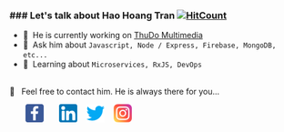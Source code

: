 ### ### Let's talk about Hao Hoang Tran [![HitCount](http://hits.dwyl.com/haohoangtran/haohoangtran.svg)](http://hits.dwyl.com/haohoangtran/haohoangtran)


- 🔭 &nbsp;He is currently working on [ThuDo Multimedia](http://thudomultimedia.vn/)
- 💬 &nbsp;Ask him about `Javascript, Node / Express, Firebase, MongoDB, etc... `
- 📖 &nbsp;Learning about `Microservices, RxJS, DevOps`

<br />
📩 &nbsp; Feel free to contact him. He is always there for you...

&nbsp; &nbsp; &nbsp; &nbsp;[![Facebook](https://raw.githubusercontent.com/haohoangtran/haohoangtran/master/facebook-icon.png)](https://facebook.com/haoht95/)&nbsp; &nbsp; &nbsp; &nbsp;[![LinkedIn](https://raw.githubusercontent.com/haohoangtran/haohoangtran/master/linkedin-icon.png)](https://www.linkedin.com/in/haohoangtran/) &nbsp;&nbsp; [![Twitter](https://raw.githubusercontent.com/haohoangtran/haohoangtran/master/twitter-icon.png)](https://twitter.com/haohoangtran) &nbsp;&nbsp; [![Instagram](https://raw.githubusercontent.com/haohoangtran/haohoangtran/master/instagram-icon.png)](https://www.instagram.com/haohoangtran/)
